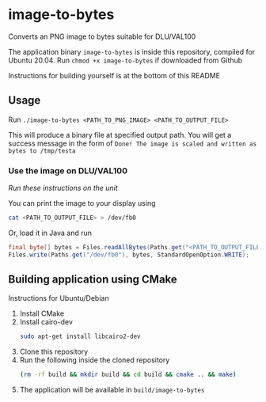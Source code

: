 # image-to-bytes
Converts an PNG image to bytes suitable for DLU/VAL100

The application binary `image-to-bytes` is inside this repository, compiled for Ubuntu 20.04.
Run `chmod +x image-to-bytes` if downloaded from Github

Instructions for building yourself is at the bottom of this README

## Usage
Run `./image-to-bytes <PATH_TO_PNG_IMAGE> <PATH_TO_OUTPUT_FILE>`

This will produce a binary file at specified output path. You will get a success message in the form of
`Done! The image is scaled and written as bytes to /tmp/testa`

### Use the image on DLU/VAL100
*Run these instructions on the unit*

You can print the image to your display using 
```sh
cat <PATH_TO_OUTPUT_FILE> > /dev/fb0
```

Or, load it in Java and run
```java
final byte[] bytes = Files.readAllBytes(Paths.get("<PATH_TO_OUTPUT_FILE>"));
Files.write(Paths.get("/dev/fb0"), bytes, StandardOpenOption.WRITE);
```

## Building application using CMake
Instructions for Ubuntu/Debian

1. Install CMake
2. Install cairo-dev
   ```sh
   sudo apt-get install libcairo2-dev
   ```
3. Clone this repository
4. Run the following inside the cloned repository
   ```sh
   (rm -rf build && mkdir build && cd build && cmake .. && make)
   ```
5. The application will be available in `build/image-to-bytes`
